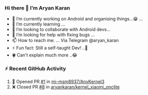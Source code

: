 ### Hi there 👋 I’m Aryan Karan

<!--
**aryankaran/aryankaran** is a ✨ _special_ ✨ repository because its `README.md` (this file) appears on your GitHub profile.

Here are some ideas to get you started:
-->
- 🔭 I’m currently working on Android and organising things...😁 ...
- 🌱 I’m currently learning ...
- 👯 I’m looking to collaborate with Android devs...
- 🤔 I’m looking for help with fixing bugs ...
- 📫 How to reach me: ... Via Telegram @aryan_karan
- ⚡ Fun fact: Still a self-taught Dev! ..🤭
- 🍀 Can't explain much more ..😂

### ⚡ Recent GitHub Activity

<!--START_SECTION:activity-->
1. 💪 Opened PR [#1](https://github.com/mi-msm8937/AnyKernel3/pull/1) in [mi-msm8937/AnyKernel3](https://github.com/mi-msm8937/AnyKernel3)
2. ❌ Closed PR [#8](https://github.com/aryankaran/kernel_xiaomi_onclite/pull/8) in [aryankaran/kernel_xiaomi_onclite](https://github.com/aryankaran/kernel_xiaomi_onclite)
<!--END_SECTION:activity-->
